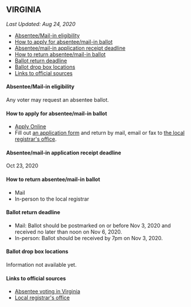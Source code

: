 ## VIRGINIA

*Last Updated: Aug 24, 2020*

* [Absentee/Mail-in eligibility](#absenteemail-in-eligibility)
* [How to apply for absentee/mail-in ballot](#how-to-apply-for-absenteemail-in-ballot)
* [Absentee/mail-in application receipt deadline](#absenteemail-in-application-receipt-deadline)
* [How to return absentee/mail-in ballot](#how-to-return-absenteemail-in-ballot)
* [Ballot return deadline](#ballot-return-deadline)
* [Ballot drop box locations](#ballot-drop-box-locations)
* [Links to official sources](#links-to-official-sources)


#### Absentee/Mail-in eligibility
Any voter may request an absentee ballot.


#### How to apply for absentee/mail-in ballot
* [Apply Online](https://vote.elections.virginia.gov/VoterInformation/Lookup/absentee)
* Fill out [an application form](https://www.elections.virginia.gov/media/formswarehouse/absentee-voting/applications/SBE-701-703.1.pdf) and return by mail, email or fax to [the local registrar's office](https://vote.elections.virginia.gov/VoterInformation/PublicContactLookup).


#### Absentee/mail-in application receipt deadline
Oct 23, 2020


#### How to return absentee/mail-in ballot
* Mail
* In-person to the local registrar


#### Ballot return deadline
* Mail: Ballot should be postmarked on or before Nov 3, 2020 and received no later than noon on Nov 6, 2020.
* In-person: Ballot should be received by 7pm on Nov 3, 2020.


#### Ballot drop box locations
Information not available yet.


#### Links to official sources
* [Absentee voting in Virginia](https://www.elections.virginia.gov/casting-a-ballot/absentee-voting/)
* [Local registrar's office](https://vote.elections.virginia.gov/VoterInformation/PublicContactLookup)
